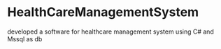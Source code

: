 # HealthCareManagementSystem
developed a software for healthcare management system using C# and Mssql as db
